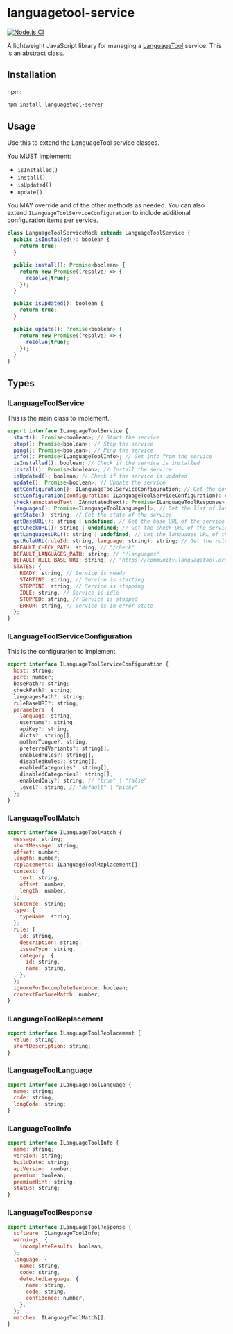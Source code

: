 # languagetool-service

[![Node.js CI](https://github.com/prosegrinder/languagetool-service/actions/workflows/npm-ci.yaml/badge.svg?branch=main&event=push)](https://github.com/prosegrinder/languagetool-service/actions/workflows/npm-ci.yaml)

A lightweight JavaScript library for managing a [LanguageTool](https://languagetool.org) service. This is an abstract class.

## Installation

npm:

```sh
npm install languagetool-server
```

## Usage

Use this to extend the LanguageTool service classes.

You MUST implement:

- `isInstalled()`
- `install()`
- `isUpdated()`
- `update()`

You MAY override and of the other methods as needed. You can also extend `ILanguageToolServiceConfiguration` to include additional configuration items per service.

```js
class LanguageToolServiceMock extends LanguageToolService {
  public isInstalled(): boolean {
    return true;
  }

  public install(): Promise<boolean> {
    return new Promise((resolve) => {
      resolve(true);
    });
  }

  public isUpdated(): boolean {
    return true;
  }

  public update(): Promise<boolean> {
    return new Promise((resolve) => {
      resolve(true);
    });
  }
}
```

## Types

### ILanguageToolService

This is the main class to implement.

```js
export interface ILanguageToolService {
  start(): Promise<boolean>; // Start the service
  stop(): Promise<boolean>; // Stop the service
  ping(): Promise<boolean>; // Ping the service
  info(): Promise<ILanguageToolInfo>; // Get info from the service
  isInstalled(): boolean; // Check if the service is installed
  install(): Promise<boolean>; // Install the service
  isUpdated(): boolean; // Check if the service is updated
  update(): Promise<boolean>; // Update the service
  getConfiguration(): ILanguageToolServiceConfiguration; // Get the configuration
  setConfiguration(configuration: ILanguageToolServiceConfiguration): void; // Set the configuration
  check(annotatedText: IAnnotatedtext): Promise<ILanguageToolResponse>; // Check the annotated text
  languages(): Promise<ILanguageToolLanguage[]>; // Get the list of languages
  getState(): string; // Get the state of the service
  getBaseURL(): string | undefined; // Get the base URL of the service
  getCheckURL(): string | undefined; // Get the check URL of the service
  getLanguagesURL(): string | undefined; // Get the languages URL of the service
  getRuleURL(ruleId: string, language: string): string; // Get the rule base URI of the service
  DEFAULT_CHECK_PATH: string; // "/check"
  DEFAULT_LANGUAGES_PATH: string; // "/languages"
  DEFAULT_RULE_BASE_URI: string; // "https://community.languagetool.org/rule/show/"
  STATES: {
    READY: string, // Service is ready
    STARTING: string, // Service is starting
    STOPPING: string, // Service is stopping
    IDLE: string, // Service is idle
    STOPPED: string, // Service is stopped
    ERROR: string, // Service is in error state
  };
}
```

### ILanguageToolServiceConfiguration

This is the configuration to implement.

```js
export interface ILanguageToolServiceConfiguration {
  host: string;
  port: number;
  basePath?: string;
  checkPath?: string;
  languagesPath?: string;
  ruleBaseURI?: string;
  parameters: {
    language: string,
    username?: string,
    apiKey?: string,
    dicts?: string[],
    motherTongue?: string,
    preferredVariants?: string[],
    enabledRules?: string[],
    disabledRules?: string[],
    enabledCategories?: string[],
    disabledCategories?: string[],
    enabledOnly?: string, // "true" | "false"
    level?: string, // "default" | "picky"
  };
}
```

### ILanguageToolMatch

```js
export interface ILanguageToolMatch {
  message: string;
  shortMessage: string;
  offset: number;
  length: number;
  replacements: ILanguageToolReplacement[];
  context: {
    text: string,
    offset: number,
    length: number,
  };
  sentence: string;
  type: {
    typeName: string,
  };
  rule: {
    id: string,
    description: string,
    issueType: string,
    category: {
      id: string,
      name: string,
    },
  };
  ignoreForIncompleteSentence: boolean;
  contextForSureMatch: number;
}
```

### ILanguageToolReplacement

```js
export interface ILanguageToolReplacement {
  value: string;
  shortDescription: string;
}
```

### ILanguageToolLanguage

```js
export interface ILanguageToolLanguage {
  name: string;
  code: string;
  longCode: string;
}
```

### ILanguageToolInfo

```js
export interface ILanguageToolInfo {
  name: string;
  version: string;
  buildDate: string;
  apiVersion: number;
  premium: boolean;
  premiumHint: string;
  status: string;
}
```

### ILanguageToolResponse

```js
export interface ILanguageToolResponse {
  software: ILanguageToolInfo;
  warnings: {
    incompleteResults: boolean,
  };
  language: {
    name: string,
    code: string,
    detectedLanguage: {
      name: string,
      code: string,
      confidence: number,
    },
  };
  matches: ILanguageToolMatch[];
}
```
